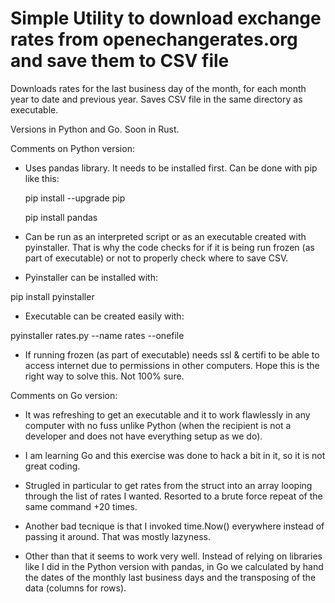 # Simple Utility to download exchange rates from openechangerates.org and save them to CSV file

Downloads rates for the last business day of the month, for each month year to date and previous year.
Saves CSV file in the same directory as executable.

Versions in Python and Go. Soon in Rust.

Comments on Python version:
- Uses pandas library. It needs to be installed first. Can be done with pip like this:

	pip install --upgrade pip
	
	pip install pandas


- Can be run as an interpreted script or as an executable created with pyinstaller.
That is why the code checks for if it is being run frozen (as part of executable) or not to properly check where to save CSV.

- Pyinstaller can be installed with:

pip install pyinstaller


- Executable can be created easily with:

pyinstaller rates.py --name rates --onefile


- If running frozen (as part of executable) needs ssl & certifi to be able to access internet due to permissions in other computers. Hope this is the right way to solve this. Not 100% sure.


Comments on Go version:
- It was refreshing to get an executable and it to work flawlessly in any computer with no fuss unlike Python (when the recipient is not a developer and does not have everything setup as we do).

- I am learning Go and this exercise was done to hack a bit in it, so it is not great coding.

- Strugled in particular to get rates from the struct into an array looping through the list of rates I wanted. Resorted to a brute force repeat of the same command +20 times.

- Another bad tecnique is that I invoked time.Now() everywhere instead of passing it around. That was mostly lazyness.

- Other than that it seems to work very well. Instead of relying on libraries like I did in the Python version with pandas, in Go we calculated by hand the dates of the monthly last business days and the transposing of the data (columns for rows).

